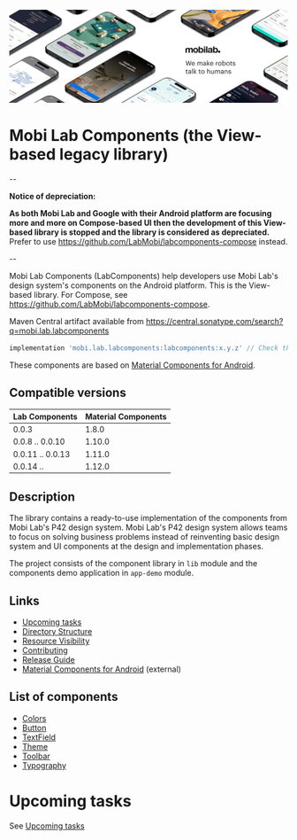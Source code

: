 ![Mobi Lab](docs/assets/mobilab-header-logo.png)

# Mobi Lab Components (the View-based legacy library)

--

**Notice of depreciation:** 

**As both Mobi Lab and Google with their Android platform are focusing more and more on Compose-based UI then the development of this View-based library is stopped and the library is considered as depreciated.** Prefer to use https://github.com/LabMobi/labcomponents-compose instead.

--

Mobi Lab Components (LabComponents) help developers use Mobi Lab's design system's components on the Android platform. This is the View-based library. For Compose, see https://github.com/LabMobi/labcomponents-compose.

Maven Central artifact available from https://central.sonatype.com/search?q=mobi.lab.labcomponents

```groovy
implementation 'mobi.lab.labcomponents:labcomponents:x.y.z' // Check the latest version from Maven Central
```

These components are based on [Material Components for Android](https://github.com/material-components/material-components-android).

## Compatible versions

| Lab Components   | Material Components |
|------------------|:--------------------|
| 0.0.3            | 1.8.0               |
| 0.0.8 .. 0.0.10  | 1.10.0              |
| 0.0.11 .. 0.0.13 | 1.11.0              |
| 0.0.14 ..        | 1.12.0              |

## Description

The library contains a ready-to-use implementation of the components from Mobi Lab's P42 design system. Mobi Lab's P42 design system allows teams to focus on solving business problems instead of reinventing basic design system and UI components at the design and implementation phases.

The project consists of the component library in `lib` module and the components demo application in `app-demo` module.

## Links

- [Upcoming tasks](docs/upcoming_tasks.md)
- [Directory Structure](docs/directory_structure.md)
- [Resource Visibility](docs/resource_visibility.md)
- [Contributing](docs/contributing.md)
- [Release Guide](RELEASE_GUIDE.md)
- [Material Components for Android](https://github.com/material-components/material-components-android) (external)

## List of components

-   [Colors](docs/components/colors.md)
-   [Button](docs/components/button.md)
-   [TextField](docs/components/textfield.md)
-   [Theme](docs/components/theme.md)
-   [Toolbar](docs/components/toolbar.md)
-   [Typography](docs/components/typography.md)


# Upcoming tasks

See [Upcoming tasks](docs/upcoming_tasks.md)
